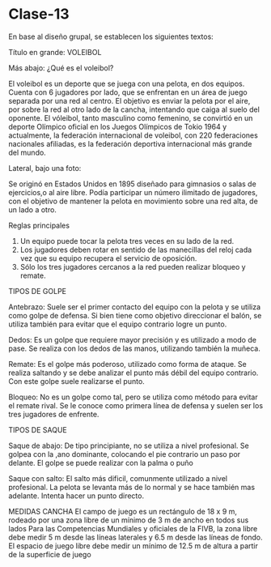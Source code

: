 # Clase-13
En base al diseño grupal, se establecen los siguientes textos: 

Título en grande: VOLEIBOL

Más abajo: ¿Qué es el voleibol? 

El voleibol es un deporte que se juega con una pelota, en dos equipos. Cuenta con 6 jugadores por lado, que se enfrentan en un área de juego separada por una red al centro. El objetivo es enviar la pelota por el aire, por sobre la red al otro lado de la cancha, intentando que caiga al suelo del oponente. 
El vóleibol, tanto masculino como femenino, se convirtió en un deporte Olímpico oficial en los Juegos Olímpicos de Tokio 1964 y actualmente, la federación internacional de voleibol, con 220 federaciones nacionales afiliadas, es la federación deportiva internacional más grande del mundo.

Lateral, bajo una foto:

Se originó en Estados Unidos en 1895 diseñado para gimnasios o salas de ejercicios,o al aire libre. Podía participar un número ilimitado de jugadores, con el objetivo de mantener la pelota en movimiento sobre una red alta, de un lado a otro. 

Reglas principales
1. Un equipo puede tocar la pelota tres veces en su lado de la red.
2. Los jugadores deben rotar en sentido de las manecillas del reloj cada vez que su equipo recupera el servicio de oposición. 
3. Sólo los tres jugadores cercanos a la red pueden realizar bloqueo y remate. 

TIPOS DE GOLPE

Antebrazo: Suele ser el primer contacto del equipo con la pelota y se utiliza como golpe de defensa. Si bien tiene como objetivo direccionar el balón, se utiliza también para evitar que el equipo contrario logre un punto.

Dedos: Es un golpe que requiere mayor precisión y es utilizado a modo de pase. Se realiza con los dedos de las manos, utilizando también la muñeca.

Remate: Es el golpe más poderoso, utilizado como forma de ataque. Se realiza saltando y se debe analizar el punto más débil del equipo contrario. Con este golpe suele realizarse el punto.

Bloqueo: No es un golpe como tal, pero se utiliza como método para evitar el remate rival. Se le conoce como primera línea de defensa y suelen ser los tres jugadores de enfrente.


TIPOS DE SAQUE

Saque de abajo: De tipo principiante, no se utiliza a nivel profesional. Se golpea con la ,ano dominante, colocando el pie contrario un paso por delante. El golpe se puede realizar con la palma o puño

Saque con salto: El salto más dificil, comunmente utilizado a nivel profesional. La pelota se levanta más de lo normal y se hace también mas adelante. Intenta hacer un punto directo.


MEDIDAS CANCHA
El campo de juego es un rectángulo de 18 x 9 m, rodeado por una zona libre de un mínimo de 3 m de ancho en todos sus lados
Para las Competencias Mundiales y oficiales de la FIVB, la zona libre debe medir 5 m desde las líneas laterales y 6.5 m desde las líneas de fondo. El espacio de juego libre debe medir un mínimo de 12.5 m de altura a partir de la superficie de juego


